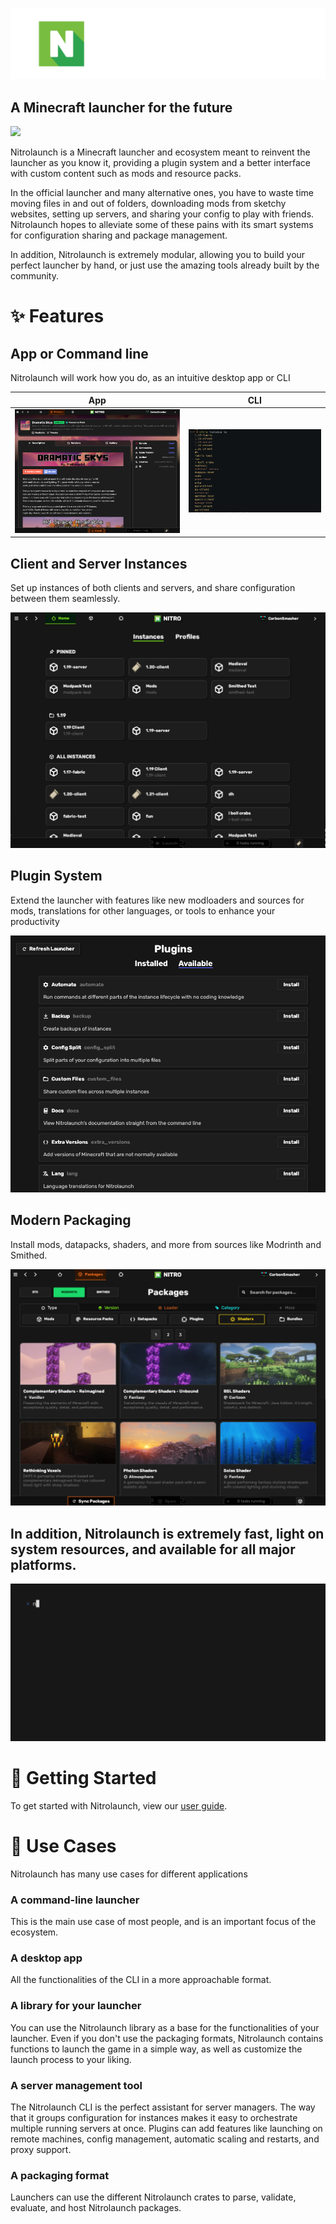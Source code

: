 ![Nitrolaunch Logo](docs/assets/LogoLarge.png)

## **A Minecraft launcher for the future**

[![](https://dcbadge.limes.pink/api/server/https://discord.gg/25fhkjeTvW)](https://discord.gg/25fhkjeTvW)

Nitrolaunch is a Minecraft launcher and ecosystem meant to reinvent the launcher as you know it, providing a plugin system and a better interface with custom content such as mods and resource packs.

In the official launcher and many alternative ones, you have to waste time moving files in and out of folders, downloading mods from sketchy websites, setting up servers, and sharing your config to play with friends. Nitrolaunch hopes to alleviate some of these pains with its smart systems for configuration sharing and package management.

In addition, Nitrolaunch is extremely modular, allowing you to build your perfect launcher by hand, or just use the amazing tools already built by the community.

# ✨ Features

## App or Command line

Nitrolaunch will work how you do, as an intuitive desktop app or CLI

|                      App                      |                    CLI                    |
| :-------------------------------------------: | :---------------------------------------: |
| ![](docs/assets/screenshots/package_page.png) | ![](docs/assets/screenshots/cli_list.png) |

## Client and Server Instances

Set up instances of both clients and servers, and share configuration between them seamlessly.

![](docs/assets/screenshots/instances.png)

## Plugin System

Extend the launcher with features like new modloaders and sources for mods, translations for other languages, or tools to enhance your productivity

![](docs/assets/screenshots/plugins.png)

## Modern Packaging

Install mods, datapacks, shaders, and more from sources like Modrinth and Smithed.

![](docs/assets/screenshots/gui_packages.png)

## In addition, Nitrolaunch is extremely fast, light on system resources, and available for all major platforms.

![](docs/assets/screenshots/launch.gif)

# 🚀 Getting Started

To get started with Nitrolaunch, view our [user guide](https://nitrolaunch.github.io/nitrolaunch/docs/guide/).

# 👷 Use Cases

Nitrolaunch has many use cases for different applications

### A command-line launcher

This is the main use case of most people, and is an important focus of the ecosystem.

### A desktop app

All the functionalities of the CLI in a more approachable format.

### A library for your launcher

You can use the Nitrolaunch library as a base for the functionalities of your launcher. Even if you don't use the packaging formats, Nitrolaunch contains functions to launch the game in a simple way, as well as customize the launch process to your liking.

### A server management tool

The Nitrolaunch CLI is the perfect assistant for server managers. The way that it groups configuration for instances makes it easy to orchestrate multiple running servers at once. Plugins can add features like launching on remote machines, config management, automatic scaling and restarts, and proxy support.

### A packaging format

Launchers can use the different Nitrolaunch crates to parse, validate, evaluate, and host Nitrolaunch packages.
